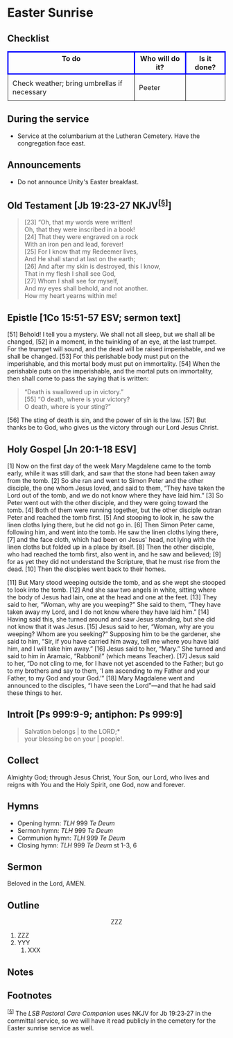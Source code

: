 <head>
<meta charset="utf-8">
<style>
th { text-align: center; font-weight: bold; vertical-align: baseline; border: 3px solid blue; }
td { border: 1px solid black; padding: 10px; }
.h { visibility: hidden; }
</style>
<title>sermon</title>
</head>

# Easter Sunrise

## Checklist

<table>
<tr>
<th>To do</th><th>Who will do it?</th><th>Is it done?</th>
</tr>
<tr>
<td>Check weather; bring umbrellas if necessary</td><td>Peeter</td><td></td>
</tr>
</table>

## During the service

* Service at the columbarium at the Lutheran Cemetery. Have the congregation face east.

## Announcements

* Do not announce Unity's Easter breakfast.

## Old Testament [Jb 19:23-27 NKJV<sup>[<a name="id0002" href="#ftn.id0002">§</a>]</sup>]

> [23] “Oh, that my words were written!  
> Oh, that they were inscribed in a book!  
> [24] That they were engraved on a rock  
> With an iron pen and lead, forever!  
> [25] For I know that my Redeemer lives,  
> And He shall stand at last on the earth;  
> [26] And after my skin is destroyed, this I know,  
> That in my flesh I shall see God,  
> [27] Whom I shall see for myself,  
> And my eyes shall behold, and not another.  
> How my heart yearns within me!

## Epistle [1Co 15:51-57 ESV; sermon text]

[51] Behold! I tell you a mystery. We shall not all sleep, but we shall all be changed, [52] in a moment, in the twinkling of an eye, at the last trumpet. For the trumpet will sound, and the dead will be raised imperishable, and we shall be changed. [53] For this perishable body must put on the imperishable, and this mortal body must put on immortality. [54] When the perishable puts on the imperishable, and the mortal puts on immortality, then shall come to pass the saying that is written:

> “Death is swallowed up in victory.”  
> [55] “O death, where is your victory?  
> O death, where is your sting?”
	
[56] The sting of death is sin, and the power of sin is the law. [57] But thanks be to God, who gives us the victory through our Lord Jesus Christ.

## Holy Gospel [Jn 20:1-18 ESV]

[1] Now on the first day of the week Mary Magdalene came to the tomb early, while it was still dark, and saw that the stone had been taken away from the tomb. [2] So she ran and went to Simon Peter and the other disciple, the one whom Jesus loved, and said to them, “They have taken the Lord out of the tomb, and we do not know where they have laid him.” [3] So Peter went out with the other disciple, and they were going toward the tomb. [4] Both of them were running together, but the other disciple outran Peter and reached the tomb first. [5] And stooping to look in, he saw the linen cloths lying there, but he did not go in. [6] Then Simon Peter came, following him, and went into the tomb. He saw the linen cloths lying there, [7] and the face cloth, which had been on Jesus' head, not lying with the linen cloths but folded up in a place by itself. [8] Then the other disciple, who had reached the tomb first, also went in, and he saw and believed; [9] for as yet they did not understand the Scripture, that he must rise from the dead. [10] Then the disciples went back to their homes.

[11] But Mary stood weeping outside the tomb, and as she wept she stooped to look into the tomb. [12] And she saw two angels in white, sitting where the body of Jesus had lain, one at the head and one at the feet. [13] They said to her, “Woman, why are you weeping?” She said to them, “They have taken away my Lord, and I do not know where they have laid him.” [14] Having said this, she turned around and saw Jesus standing, but she did not know that it was Jesus. [15] Jesus said to her, “Woman, why are you weeping? Whom are you seeking?” Supposing him to be the gardener, she said to him, “Sir, if you have carried him away, tell me where you have laid him, and I will take him away.” [16] Jesus said to her, “Mary.” She turned and said to him in Aramaic, “Rabboni!” (which means Teacher). [17] Jesus said to her, “Do not cling to me, for I have not yet ascended to the Father; but go to my brothers and say to them, ‘I am ascending to my Father and your Father, to my God and your God.’” [18] Mary Magdalene went and announced to the disciples, “I have seen the Lord”—and that he had said these things to her.

## Introit [Ps 999:9-9; antiphon: Ps 999:9]

> Salvation belongs | to the LORD;*  
> your blessing be on your | people!.  


## Collect

Almighty God;
through Jesus Christ, Your Son, our Lord, who lives and reigns with You and the Holy Spirit, one God, now and forever.

## Hymns

* Opening hymn: _TLH_ 999 _Te Deum_
* Sermon hymn: _TLH_ 999 _Te Deum_
* Communion hymn: _TLH_ 999 _Te Deum_
* Closing hymn: _TLH_ 999 _Te Deum_ st 1-3, 6

## Sermon

Beloved in the Lord, AMEN.

## Outline

<center>ZZZ</center>

1. ZZZ
1. YYY
    1. XXX

## Notes

## Footnotes

<sup>[<a name="ftn.id0002" href="#id0002">§</a>]</sup>
The *LSB Pastoral Care Companion* uses NKJV for Jb 19:23‑27 	in the committal service, so we will have it read publicly in the cemetery for the Easter sunrise service as well.
